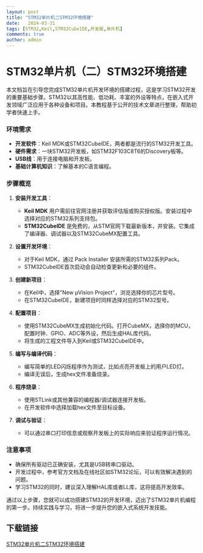 ```yaml
---
layout: post
title: "STM32单片机二STM32环境搭建"
date:   2024-03-31
tags: [STM32,Keil,STM32CubeIDE,开发板,单片机]
comments: true
author: admin
---
```

# STM32单片机（二）STM32环境搭建

本文档旨在引导您完成STM32单片机开发环境的搭建过程，这是学习STM32开发的重要基础步骤。STM32以其高性能、低功耗、丰富的外设等特点，在嵌入式开发领域广泛应用于各种设备和项目。本教程基于公开的技术文章进行整理，帮助初学者快速上手。

### 环境需求

- **开发软件**：Keil MDK或STM32CubeIDE，两者都是流行的STM32开发工具。
- **硬件需求**：一块STM32开发板，如STM32F103C8T6的Discovery板等。
- **USB线**：用于连接电脑和开发板。
- **基础计算机知识**：了解基本的C语言编程。

### 步骤概览

1. **安装开发工具**：
   - **Keil MDK** 用户需前往官网注册并获取评估版或购买授权版。安装过程中选择对应的STM32系列支持包。
   - **STM32CubeIDE** 是免费的，从STM官网下载最新版本，并安装。它集成了编译器、调试器以及STM32CubeMX配置工具。

2. **设置开发环境**：
   - 对于Keil MDK，通过 Pack Installer 安装所需的STM32系列Pack。
   - STM32CubeIDE首次启动会自动检查更新和必要的组件。

3. **创建新项目**：
   - 在Keil中，选择"New μVision Project"，浏览选择你的芯片型号。
   - 在STM32CubeIDE，新建项目时同样选择对应的STM32型号。

4. **配置项目**：
   - 使用STM32CubeMX生成初始化代码。打开CubeMX，选择你的MCU，配置时钟、GPIO、ADC等外设，然后生成HAL库代码。
   - 将生成的工程文件导入到Keil或STM32CubeIDE中。

5. **编写与编译代码**：
   - 编写简单的LED闪烁程序作为测试，比如点亮开发板上的用户LED灯。
   - 编译无误后，生成hex文件准备烧录。

6. **程序烧录**：
   - 使用STLink或其他兼容的编程器/调试器连接开发板。
   - 在开发软件中选择加载hex文件至目标设备。

7. **调试与验证**：
   - 可以通过串口打印信息或观察开发板上的实际响应来验证程序运行情况。

### 注意事项

- 确保所有驱动已正确安装，尤其是USB转串口驱动。
- 开发过程中，参考官方文档及在线社区如STM32论坛，可以有效解决遇到的问题。
- 学习STM32的同时，建议深入理解HAL库或者LL库，这将提高开发效率。

通过以上步骤，您就可以成功搭建STM32的开发环境，迈出了STM32单片机编程的第一步。持续实践与学习，将进一步提升您的嵌入式系统开发技能。

## 下载链接

[STM32单片机二STM32环境搭建](https://pan.quark.cn/s/cd4f956168f5)